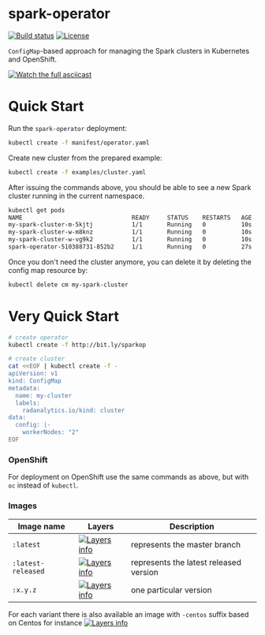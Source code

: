 # spark-operator

[![Build status](https://travis-ci.org/Jiri-Kremser/spark-operator.svg?branch=master)](https://travis-ci.org/Jiri-Kremser/spark-operator)
[![License](https://img.shields.io/badge/license-Apache--2.0-blue.svg)](http://www.apache.org/licenses/LICENSE-2.0)

`ConfigMap`-based approach for managing the Spark clusters in Kubernetes and OpenShift.

<!--
asciinema rec -i 3
docker run -\-rm -v $PWD:/data asciinema/asciicast2gif -s 1.18 -w 104 -h 27 -t monokai 189204.cast demo.gif
-->
[![Watch the full asciicast](https://github.com/Jiri-Kremser/spark-operator/raw/master/ascii.gif)](https://asciinema.org/a/189204?&cols=104&rows=27&theme=monokai)


# Quick Start

Run the `spark-operator` deployment:
```bash
kubectl create -f manifest/operator.yaml
```

Create new cluster from the prepared example:

```bash
kubectl create -f examples/cluster.yaml
```

After issuing the commands above, you should be able to see a new Spark cluster running in the current namespace.

```bash
kubectl get pods
NAME                               READY     STATUS    RESTARTS   AGE
my-spark-cluster-m-5kjtj           1/1       Running   0          10s
my-spark-cluster-w-m8knz           1/1       Running   0          10s
my-spark-cluster-w-vg9k2           1/1       Running   0          10s
spark-operator-510388731-852b2     1/1       Running   0          27s
```

Once you don't need the cluster anymore, you can delete it by deleting the config map resource by:
```bash
kubectl delete cm my-spark-cluster
```

# Very Quick Start

```bash
# create operator
kubectl create -f http://bit.ly/sparkop

# create cluster
cat <<EOF | kubectl create -f -
apiVersion: v1
kind: ConfigMap
metadata:
  name: my-cluster
  labels:
    radanalytics.io/kind: cluster
data:
  config: |-
    workerNodes: "2"
EOF
```

### OpenShift

For deployment on OpenShift use the same commands as above, but with `oc` instead of `kubectl`.

### Images

Image name         | Layers | Description
------------------ | ------ | -----------
`:latest`          | [![Layers info](https://images.microbadger.com/badges/image/jkremser/spark-operator:latest.svg)](https://microbadger.com/images/jkremser/spark-operator:latest) | represents the master branch
`:latest-released` | [![Layers info](https://images.microbadger.com/badges/image/jkremser/spark-operator:latest-released.svg)](https://microbadger.com/images/jkremser/spark-operator:latest-released) | represents the latest released version
`:x.y.z`           | [![Layers info](https://images.microbadger.com/badges/image/jkremser/spark-operator:0.1.3.svg)](https://microbadger.com/images/jkremser/spark-operator:0.1.3) | one particular version

For each variant there is also available an image with `-centos` suffix based on Centos for instance [![Layers info](https://images.microbadger.com/badges/image/jkremser/spark-operator:latest-released-centos.svg)](https://microbadger.com/images/jkremser/spark-operator:latest-released-centos)
